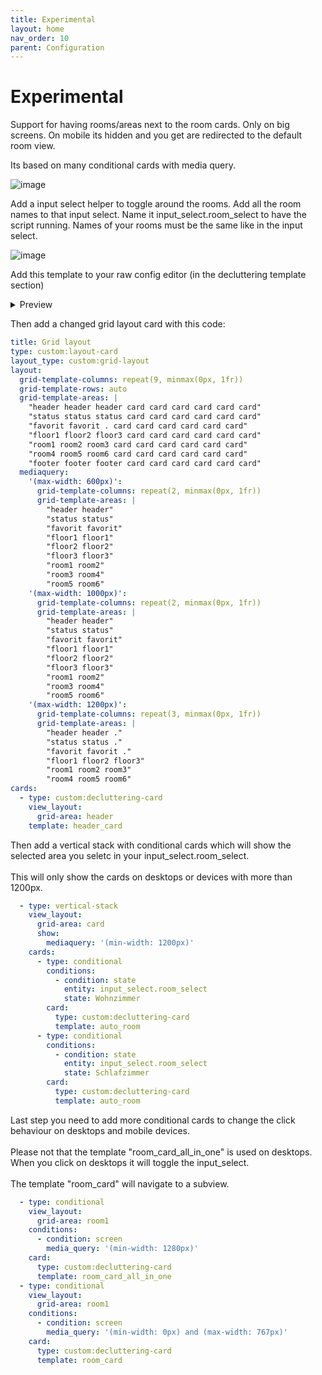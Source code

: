 ```yaml
---
title: Experimental
layout: home
nav_order: 10
parent: Configuration
---
```


# Experimental

Support for having rooms/areas next to the room cards. 
Only on big screens. On mobile its hidden and you get are redirected to the default room view.

Its based on many conditional cards with media query.

![image](https://github.com/xBourner/auto-dash/assets/64064679/ef5d5394-edfd-4587-9c69-7dfe5acc64d3)


Add a input select helper to toggle around the rooms. Add all the room names to that input select.
Name it input_select.room_select to have the script running. Names of your rooms must be the same like in the input select.

![image](https://github.com/xBourner/auto-dash/assets/64064679/80de82bc-c672-4ca9-9081-2846f80ac12c)

Add this template to your raw config editor (in the decluttering template section)

<details>
<summary>Preview</summary>

{% highlight ruby %}
{% raw %}
  room_card_all_in_one:
    default:
      - climate: climate.study
    card:
      type: custom:room-card
      card_mod:
        style: |
          ha-card {
            min-height:160px;
          }
          .card-header .title{
              --mdc-icon-size: 55px;
          }
          .card-header{
              margin-bottom: auto;
          } 
          .entity span {
              font-size: 1.125rem !important;
              line-height: 1.75rem !important; 
              font-weight: 600;
              font-family: "Open Sans", sans-serif !important;
          } 
          .entities-info-row .entity.icon-entity {
            --paper-item-icon-color: var(--secondary-text-color) !important;
          }              
          .entities-row .entity {
              margin-top:-10px;
              margin-right:5px !important;
          }
          .entity span:last-child {
              font-size: 0.875rem !important;
              line-height: 1.25rem !important;
              color: rgb(155, 155, 155);
              font-family: "Open Sans", sans-serif !important;
          } 
          .entities-row:nth-child(3) .entity:nth-child(1):after{
              content: " - ";
          }      
          .entities-row:nth-child(4) span:last-child:before {
              content: " (";
          } 
          .entities-row:nth-child(4) span:last-child:after {
              content: "°C)";
          }     
          .card-header .entities-info-row{
              padding: 0px !important;
              right: 5px !important;
              top: 1px !important;
              flex-flow: column !important;
          }   
          .entities-info-row .entity.icon-entity {
            margin-bottom: -20px;
          }    
      tap_action:
        action: call-service
        service: input_select.select_option
        target:
          entity_id: input_select.room_select
        service_data:
          option: '[[room]]'
      double_tap_action:
        action: call-service
        service: light.toggle
        data: {}
        target:
          entity_id: '[[light]]'
      title: null
      entity: null
      icon: '[[icon]]'
      show_icon: true
      info_entities:
        - entity: '[[light]]'
          show_icon: true
        - entity: '[[switch]]'
          show_icon: true
          icon: mdi:power-plug
          hide_if:
            conditions:
              - condition: equals
                entity: '[[switch]]'
                value: 'off'
        - entity: '[[motion]]'
          show_icon: true
          hide_if:
            conditions:
              - condition: equals
                entity: '[[motion]]'
                value: 'off'
        - entity: '[[vacuum]]'
          show_icon: true
          hide_if:
            conditions:
              - condition: equals
                entity: '[[vacuum]]'
                value: idle
              - condition: equals
                entity: '[[vacuum]]'
                value: docked
        - entity: '[[media]]'
          show_icon: true
          icon: mdi:speaker
          hide_if:
            conditions:
              - condition: equals
                entity: '[[media]]'
                value: idle
              - condition: equals
                entity: '[[media]]'
                value: paused
        - entity: '[[media_group]]'
          show_icon: true
          icon: mdi:speaker
          hide_if:
            conditions:
              - condition: equals
                entity: '[[media_group]]'
                value: 'off'
        - entity: '[[door]]'
          show_icon: true
          hide_if:
            conditions:
              - condition: equals
                entity: '[[door]]'
                value: 'off'
        - entity: '[[lock]]'
          show_icon: true
        - entity: '[[window]]'
          show_icon: true
          icon:
            state_on: mdi:window-open-variant
            state_off: mdi:window-closed-variant
      rows:
        - entities:
            - entity: sun.sun
              name: '[[room]]'
              show_icon: false
              show_name: true
              tap_action:
                action: none
        - entities:
            - entity: '[[temperature]]'
              show_name: false
              show_icon: false
              show_state: true
            - entity: '[[humidity]]'
              show_name: false
              show_icon: false
              show_state: true
        - entities:
            - entity: '[[climate]]'
              attribute: temperature
              show_icon: false
              show_name: false
              show_state: true
          hide_if:
            conditions:
              - condition: equals
                entity: '[[climate]]'
                attribute: hvac_action
                value: idle
              - condition: equals
                entity: '[[climate]]'
                attribute: hvac_action
                value: 'off'
{% endraw %}
{% endhighlight %}

</details>

Then add a changed grid layout card with this code:

```yaml
title: Grid layout
type: custom:layout-card
layout_type: custom:grid-layout
layout:
  grid-template-columns: repeat(9, minmax(0px, 1fr))
  grid-template-rows: auto
  grid-template-areas: |
    "header header header card card card card card card"
    "status status status card card card card card card"
    "favorit favorit . card card card card card card"
    "floor1 floor2 floor3 card card card card card card"
    "room1 room2 room3 card card card card card card"
    "room4 room5 room6 card card card card card card"  
    "footer footer footer card card card card card card" 
  mediaquery:
    '(max-width: 600px)':
      grid-template-columns: repeat(2, minmax(0px, 1fr))
      grid-template-areas: |
        "header header"
        "status status"
        "favorit favorit"
        "floor1 floor1"
        "floor2 floor2"
        "floor3 floor3"
        "room1 room2" 
        "room3 room4" 
        "room5 room6" 
    '(max-width: 1000px)':
      grid-template-columns: repeat(2, minmax(0px, 1fr))
      grid-template-areas: |
        "header header" 
        "status status"
        "favorit favorit"
        "floor1 floor1"
        "floor2 floor2"
        "floor3 floor3"        
        "room1 room2" 
        "room3 room4" 
        "room5 room6"
    '(max-width: 1200px)':
      grid-template-columns: repeat(3, minmax(0px, 1fr))
      grid-template-areas: |
        "header header ." 
        "status status ."
        "favorit favorit ."
        "floor1 floor2 floor3"     
        "room1 room2 room3" 
        "room4 room5 room6"
cards:
  - type: custom:decluttering-card
    view_layout:
      grid-area: header
    template: header_card


```

Then add a vertical stack with conditional cards which will show the selected area you seletc in your input_select.room_select. <br><br>
This will only show the cards on desktops or devices with more than 1200px.

```yaml
  - type: vertical-stack
    view_layout:
      grid-area: card
      show:
        mediaquery: '(min-width: 1200px)'
    cards:
      - type: conditional
        conditions:
          - condition: state
            entity: input_select.room_select
            state: Wohnzimmer
        card:
          type: custom:decluttering-card
          template: auto_room
      - type: conditional
        conditions:
          - condition: state
            entity: input_select.room_select
            state: Schlafzimmer
        card:
          type: custom:decluttering-card
          template: auto_room
```

Last step you need to add more conditional cards to change the click behaviour on desktops and mobile devices. <br><br>
Please not that the template "room_card_all_in_one" is used on desktops. When you click on desktops it will toggle the input_select. <br><br>
The template "room_card" will navigate to a subview.

```yaml
  - type: conditional
    view_layout:
      grid-area: room1
    conditions:
      - condition: screen
        media_query: '(min-width: 1280px)'
    card:
      type: custom:decluttering-card
      template: room_card_all_in_one
  - type: conditional
    view_layout:
      grid-area: room1
    conditions:
      - condition: screen
        media_query: '(min-width: 0px) and (max-width: 767px)'
    card:
      type: custom:decluttering-card
      template: room_card
```
